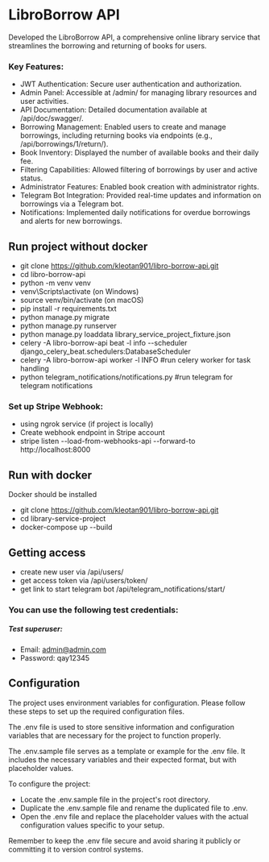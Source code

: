 # LibroBorrow API


Developed the LibroBorrow API, a comprehensive online library service that streamlines the borrowing and returning of books for users.
### Key Features:

* JWT Authentication: Secure user authentication and authorization.
* Admin Panel: Accessible at /admin/ for managing library resources and user activities.
* API Documentation: Detailed documentation available at /api/doc/swagger/.
* Borrowing Management: Enabled users to create and manage borrowings, including returning books via endpoints (e.g., /api/borrowings/1/return/).
* Book Inventory: Displayed the number of available books and their daily fee.
* Filtering Capabilities: Allowed filtering of borrowings by user and active status.
* Administrator Features: Enabled book creation with administrator rights.
* Telegram Bot Integration: Provided real-time updates and information on borrowings via a Telegram bot.
* Notifications: Implemented daily notifications for overdue borrowings and alerts for new borrowings.

## Run project without docker
+ git clone https://github.com/kleotan901/libro-borrow-api.git
+ cd libro-borrow-api
+ python -m venv venv
+ venv\Scripts\activate (on Windows)
+ source venv/bin/activate (on macOS)
+ pip install -r requirements.txt
+ python manage.py migrate
+ python manage.py runserver
+ python manage.py loaddata library_service_project_fixture.json
+ celery -A libro-borrow-api beat -l info --scheduler django_celery_beat.schedulers:DatabaseScheduler
+ celery -A libro-borrow-api worker -l INFO #run celery worker for task handling
+ python telegram_notifications/notifications.py #run telegram for telegram notifications
### Set up Stripe Webhook:
+ using ngrok service (if project is locally)
+ Create webhook endpoint in Stripe account
+ stripe listen --load-from-webhooks-api --forward-to http://localhost:8000


## Run with docker
Docker should be installed
+ git clone https://github.com/kleotan901/libro-borrow-api.git
+ cd library-service-project
+ docker-compose up --build

## Getting access

+ create new user via /api/users/
+ get access token via /api/users/token/
+ get link to start telegram bot /api/telegram_notifications/start/

### You can use the following test credentials:

##### Test superuser:
- Email: admin@admin.com
- Password: qay12345


## Configuration
The project uses environment variables for configuration. Please follow these steps to set up the required configuration files.

The .env file is used to store sensitive information and configuration variables that are necessary for the project to function properly.

The .env.sample file serves as a template or example for the .env file. It includes the necessary variables and their expected format, but with placeholder values.
 
 To configure the project:

- Locate the .env.sample file in the project's root directory.
- Duplicate the .env.sample file and rename the duplicated file to .env.
- Open the .env file and replace the placeholder values with the actual configuration values specific to your setup.

Remember to keep the .env file secure and avoid sharing it publicly or committing it to version control systems.
